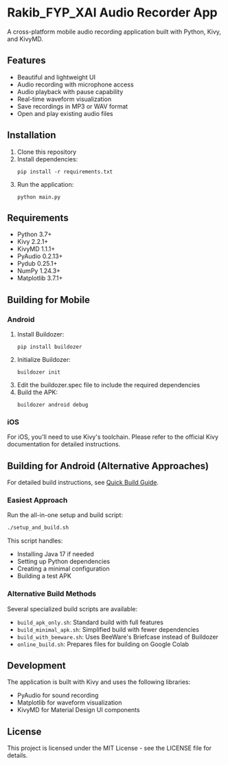 # Rakib_FYP_XAI Audio Recorder App

A cross-platform mobile audio recording application built with Python, Kivy, and KivyMD.

## Features

- Beautiful and lightweight UI
- Audio recording with microphone access
- Audio playback with pause capability
- Real-time waveform visualization
- Save recordings in MP3 or WAV format
- Open and play existing audio files

## Installation

1. Clone this repository
2. Install dependencies:
   ```
   pip install -r requirements.txt
   ```
3. Run the application:
   ```
   python main.py
   ```

## Requirements

- Python 3.7+
- Kivy 2.2.1+
- KivyMD 1.1.1+
- PyAudio 0.2.13+
- Pydub 0.25.1+
- NumPy 1.24.3+
- Matplotlib 3.7.1+

## Building for Mobile

### Android

1. Install Buildozer:
   ```
   pip install buildozer
   ```
2. Initialize Buildozer:
   ```
   buildozer init
   ```
3. Edit the buildozer.spec file to include the required dependencies
4. Build the APK:
   ```
   buildozer android debug
   ```

### iOS

For iOS, you'll need to use Kivy's toolchain. Please refer to the official Kivy documentation for detailed instructions.

## Building for Android (Alternative Approaches)

For detailed build instructions, see [Quick Build Guide](quick_build_guide.md).

### Easiest Approach

Run the all-in-one setup and build script:

```bash
./setup_and_build.sh
```

This script handles:
- Installing Java 17 if needed
- Setting up Python dependencies
- Creating a minimal configuration
- Building a test APK

### Alternative Build Methods

Several specialized build scripts are available:
- `build_apk_only.sh`: Standard build with full features
- `build_minimal_apk.sh`: Simplified build with fewer dependencies
- `build_with_beeware.sh`: Uses BeeWare's Briefcase instead of Buildozer
- `online_build.sh`: Prepares files for building on Google Colab

## Development

The application is built with Kivy and uses the following libraries:
- PyAudio for sound recording
- Matplotlib for waveform visualization
- KivyMD for Material Design UI components

## License

This project is licensed under the MIT License - see the LICENSE file for details.
